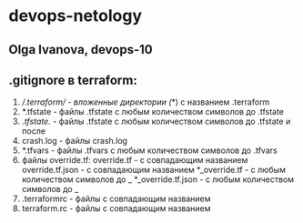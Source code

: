 # devops-netology

## Olga Ivanova, devops-10

## .gitignore в terraform:
1. **/.terraform/* - вложенные директории (**) с названием .terraform
2. *.tfstate - файлы .tfstate с любым количеством символов до .tfstate
3. *.tfstate.* - файлы .tfstate с любым количеством символов до .tfstate и после
4. crash.log - файлы crash.log
5. *.tfvars - файлы .tfvars с любым количеством символов до .tfvars
6. файлы override.tf:
override.tf - с совпадающим названием
override.tf.json - с совпадающим названием
*_override.tf - с любым количеством символов до _
*_override.tf.json - с любым количеством символов до _
7. .terraformrc - файлы с совпадающим названием
8. terraform.rc - файлы с совпадающим названием
